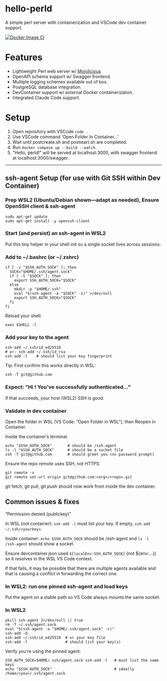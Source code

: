 # hello-perld

A simple perl server with containerization and VSCode dev container support.

[![Docker Image CI](https://github.com/AlexanderBeahm/hello-perld/actions/workflows/docker-image.yml/badge.svg)](https://github.com/AlexanderBeahm/hello-perld/actions/workflows/docker-image.yml)

# Features
- Lightweight Perl web server w/ [Mojolicious](https://docs.mojolicious.org/)
- OpenAPI schema support w/ Swagger frontend.
- Multiple logging schemes available out of box.
- PostgreSQL database integration.
- DevContainer support w/ external Docker containerization.
- Integrated Claude Code support.

# Setup
1. Open repository with VSCode `code .`
2. Use VSCode command 'Open Folder In Container...'
3. Wait until postcreate.sh and poststart.sh are completed.
4. Run `docker compose up --build --watch`.
5. "Hello, perld!" will be served at localhost:3000, with swagger frontend at localhost:3000/swagger.

---
## ssh-agent Setup (for use with Git SSH within Dev Container)
### Prep WSL2 (Ubuntu/Debian shown—adapt as needed), Ensure OpenSSH client & ssh-agent
```
sudo apt-get update
sudo apt-get install -y openssh-client
```

### Start (and persist) an ssh-agent in WSL2

Put this tiny helper in your shell init so a single socket lives across sessions:

### Add to ~/.bashrc (or ~/.zshrc)
```
if [ -z "$SSH_AUTH_SOCK" ]; then
  SOCK="$HOME/.ssh/agent.sock"
  if [ -S "$SOCK" ]; then
    export SSH_AUTH_SOCK="$SOCK"
  else
    mkdir -p "$HOME/.ssh"
    eval "$(ssh-agent -a "$SOCK" -s)" >/dev/null
    export SSH_AUTH_SOCK="$SOCK"
  fi
fi
```

Reload your shell:

`exec $SHELL -l`

### Add your key to the agent
```
ssh-add ~/.ssh/id_ed25519
# or: ssh-add ~/.ssh/id_rsa
ssh-add -l    # should list your key fingerprint
```


Tip: First confirm this works directly in WSL:
```
ssh -T git@github.com
```
### Expect: "Hi <username>! You've successfully authenticated..."


If that succeeds, your host (WSL2) SSH is good.

### Validate in dev container

Open the folder in WSL (VS Code: “Open Folder in WSL”), then Reopen in Container.

Inside the container’s terminal:
```
echo "$SSH_AUTH_SOCK"       # should be /ssh-agent
ls -l "$SSH_AUTH_SOCK"      # should be a socket file
ssh -T git@github.com       # should greet you (no password prompt)
```

Ensure the repo remote uses SSH, not HTTPS:
```
git remote -v
git remote set-url origin git@github.com:<org>/<repo>.git
```

git fetch, git pull, git push should now work from inside the dev container.

## Common issues & fixes
“Permission denied (publickey)”

In WSL (not container): `ssh-add -l` must list your key. If empty, `ssh-add ~/.ssh/<yourkey>`.

Inside container: `echo $SSH_AUTH_SOCK` should be /ssh-agent and `ls -l /ssh-agent` should show a socket.

Ensure devcontainer.json used `${localEnv:SSH_AUTH_SOCK}` (not ${env:...}) so it resolves in the WSL VS Code context.

If that fails, it may be possible that there are multiple agents available and that is causing a conflict in forwarding the correct one.

### In WSL2: run one pinned ssh-agent and load keys

Put the agent on a stable path so VS Code always mounts the same socket.

### In WSL2
```
pkill ssh-agent 2>/dev/null || true
rm -f ~/.ssh/agent.sock
eval "$(ssh-agent -a "$HOME/.ssh/agent.sock" -s)"
ssh-add -D
ssh-add ~/.ssh/id_ed25519  # or your key file
ssh-add -l                 # should list your key(s)
```

Verify you’re using the pinned agent:
```
SSH_AUTH_SOCK=$HOME/.ssh/agent.sock ssh-add -l   # must list the same keys
echo "$SSH_AUTH_SOCK"                            # ideally /home/<you>/.ssh/agent.sock
```
